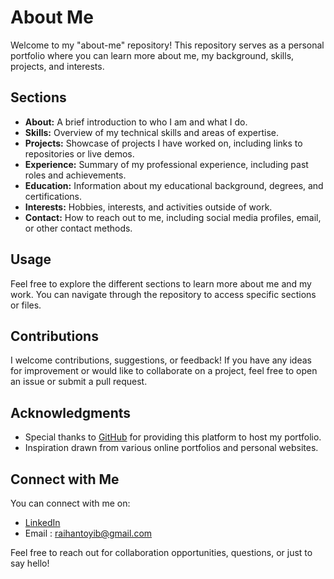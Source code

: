 # About Me

Welcome to my "about-me" repository! This repository serves as a personal portfolio where you can learn more about me, my background, skills, projects, and interests.

## Sections

- **About:** A brief introduction to who I am and what I do.
- **Skills:** Overview of my technical skills and areas of expertise.
- **Projects:** Showcase of projects I have worked on, including links to repositories or live demos.
- **Experience:** Summary of my professional experience, including past roles and achievements.
- **Education:** Information about my educational background, degrees, and certifications.
- **Interests:** Hobbies, interests, and activities outside of work.
- **Contact:** How to reach out to me, including social media profiles, email, or other contact methods.

## Usage

Feel free to explore the different sections to learn more about me and my work. You can navigate through the repository to access specific sections or files.

## Contributions

I welcome contributions, suggestions, or feedback! If you have any ideas for improvement or would like to collaborate on a project, feel free to open an issue or submit a pull request.

## Acknowledgments

- Special thanks to [GitHub](https://github.com/) for providing this platform to host my portfolio.
- Inspiration drawn from various online portfolios and personal websites.

## Connect with Me

You can connect with me on:
- [LinkedIn](https://www.linkedin.com/in/muhammad-raihan-sastrawijaya-toyib-b846171ba)
- Email : raihantoyib@gmail.com

Feel free to reach out for collaboration opportunities, questions, or just to say hello!


